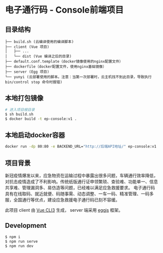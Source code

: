 # 电子通行码 - Console前端项目

## 目录结构

```
├── build.sh (云编译使用的编译脚本)
├── client (Vue 项目)
│   ├── ...
│   └── dist (Vue 编译之后的目录)
├── default.conf.template（docker镜像使用的nginx配置文件）
├── dockerfile（docker配置文件，使用nginx基础镜像）
├── server (Egg 项目)
└── yunyi (云部署使用的脚本。注意：当第一次部署时，云主机找不到此目录，导致执行 bin/control stop 命令时报错)
```

## 本地打包镜像

```bash
# 进入项目根目录
$ sh build.sh
$ docker build -t ep-console:v1 .
```

## 本地启动docker容器

```bash
docker run -dp 80:80 -e BACKEND_URL="http://后端API地址/" ep-console:v1
```

## 项目背景

新冠疫情爆发以来，应急物资在运输过程中暴露出很多问题，车辆通行效率降低，对抗击疫情造成了不利影响。传统纸版通行证申领繁琐、查验难、功能单一、信息共享难、管理漏洞多、易仿造等问题，已经难以满足应急救援要求。
电子通行码具有在线取码、就近就便、码随事需、动态调整、一车一码、精准管理、一码多服，全国通行等优点，建设应急救援电子通行码已刻不容缓。

此项目 client 由 [Vue CLI3](https://cli.vuejs.org/guide/) 生成， server 端采用 [eggjs](https://eggjs.org/zh-cn/intro/) 框架。

## Development

```bash
$ npm i
$ npm run serve
$ npm run dev
```
